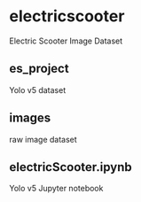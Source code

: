 # electricscooter
Electric Scooter Image Dataset

## es_project 
Yolo v5 dataset

## images
raw image dataset

## electricScooter.ipynb

Yolo v5 Jupyter notebook


